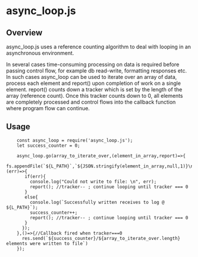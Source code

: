 # async_loop.js

## Overview

async_loop.js uses a reference counting algorithm to deal with looping in an asynchronous environment.

In several cases time-consuming processing on data is required before passing control flow, for example db read-write, formatting responses etc. In such cases async_loop can be used to iterate over an array of data, process each element and report() upon completion of work on a single element. report() counts down a tracker which is set by the length of the array (reference count). Once this tracker counts down to 0,  all elements are completely processed and control flows into the callback function where program flow can continue.

## Usage

        const async_loop = require('async_loop.js');
        let success_counter = 0;

        async_loop.go(array_to_iterate_over,(element_in_array,report)=>{
          fs.appendFile(`${L_PATH}`,`${JSON.stringify(element_in_array,null,1)}\n${log_separator}\n`, (err)=>{
           if(err){
             console.log("Could not write to file: \n", err);
             report(); //tracker-- ; continue looping until tracker === 0
           }
           else{
             console.log(`Successfully written receives to log @ ${L_PATH}`);
             success_counter++;
             report(); //tracker-- ; continue looping until tracker === 0
           }
          });
        },()=>{//Callback fired when tracker===0
          res.send(`${success_counter}/${array_to_iterate_over.length} elements were written to file`)
        });
